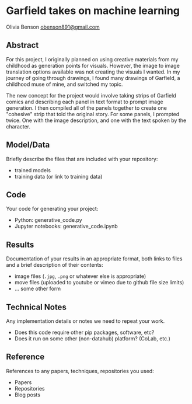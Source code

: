 # Garfield takes on machine learning

Olivia Benson 
obenson891@gmail.com

## Abstract

For this project, I originally planned on using creative materials from my childhood as 
generation points for visuals. However, the image to image translation options available was not creating the visuals I wanted. In my journey of going through drawings, I found many drawings of Garfield, a childhood muse of mine, and switched my topic. 

The new concept for the project would involve taking strips of Garfield comics and describing each panel in text format to prompt image generation. I then compiled all of the panels together to create one "cohesive" strip that told the original story. For some panels, I prompted twice. One with the image description, and one with the text spoken by the character. 


## Model/Data

Briefly describe the files that are included with your repository:
- trained models
- training data (or link to training data)

## Code

Your code for generating your project:
- Python: generative_code.py
- Jupyter notebooks: generative_code.ipynb

## Results

Documentation of your results in an appropriate format, both links to files and a brief description of their contents:
- image files (`.jpg`, `.png` or whatever else is appropriate)
- move files (uploaded to youtube or vimeo due to github file size limits)
- ... some other form

## Technical Notes

Any implementation details or notes we need to repeat your work. 
- Does this code require other pip packages, software, etc?
- Does it run on some other (non-datahub) platform? (CoLab, etc.)

## Reference

References to any papers, techniques, repositories you used:
- Papers
- Repositories
- Blog posts
